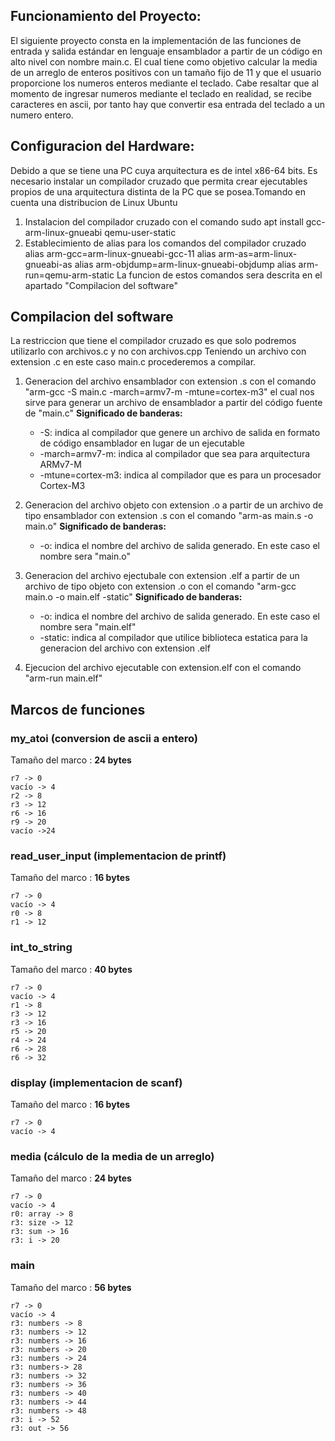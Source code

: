 ## Funcionamiento del Proyecto:
El siguiente proyecto consta en la implementación de las funciones de entrada y salida estándar en lenguaje ensamblador a partir de un código en alto nivel con nombre main.c.  El cual tiene como objetivo calcular la media de un arreglo de enteros positivos con un tamaño fijo de 11 y que el usuario proporcione los numeros enteros mediante el teclado.
 Cabe resaltar que al momento de ingresar numeros mediante el teclado en realidad, se recibe caracteres en ascii, por tanto hay que convertir esa entrada del teclado a un numero entero.



## Configuracion del Hardware:
Debido a que se tiene una PC cuya arquitectura es de intel x86-64 bits. Es necesario instalar un compilador cruzado que permita crear ejecutables propios de una arquitectura distinta de la PC que se posea.Tomando en cuenta una distribucion de Linux Ubuntu 
 1. Instalacion del compilador cruzado con el comando sudo apt install gcc-arm-linux-gnueabi qemu-user-static
 2. Establecimiento de alias para los comandos del compilador cruzado
        alias arm-gcc=arm-linux-gnueabi-gcc-11
        alias arm-as=arm-linux-gnueabi-as
        alias arm-objdump=arm-linux-gnueabi-objdump
        alias arm-run=qemu-arm-static
 La funcion de estos comandos sera descrita en el apartado "Compilacion del software"



## Compilacion del software
 La restriccion que tiene el compilador cruzado es que solo podremos utilizarlo con archivos.c y no con archivos.cpp
Teniendo un archivo con extension .c en este caso main.c procederemos a compilar.

1. Generacion del archivo ensamblador con extension .s con el comando "arm-gcc -S main.c -march=armv7-m -mtune=cortex-m3" el cual nos sirve para generar un archivo de ensamblador a partir del código fuente de "main.c"
	**Significado de banderas:**
	- -S: indica al compilador que genere un archivo de salida en formato de código ensamblador en lugar de un ejecutable
	- -march=armv7-m: indica al compilador que sea para arquitectura ARMv7-M
	- -mtune=cortex-m3: indica al compilador que es para un procesador Cortex-M3
2. Generacion del archivo objeto con extension .o a partir de un archivo de tipo ensamblador con extension .s con el comando "arm-as main.s -o main.o"
	**Significado de banderas:**
	- -o: indica el nombre del archivo de salida generado. En este caso el nombre sera "main.o"

3. Generacion del archivo ejectubale con extension .elf a partir de un archivo de tipo objeto con extension .o con el comando "arm-gcc main.o -o main.elf -static"
	**Significado de banderas:**
	- -o: indica el nombre del archivo de salida generado. En este caso el nombre sera "main.elf"
	- -static: indica al compilador que utilice biblioteca estatica para la generacion del archivo con extension .elf

4. Ejecucion del archivo ejecutable con extension.elf con el comando "arm-run main.elf"


## Marcos de funciones
### my_atoi (conversion de ascii a entero)
Tamaño del marco : **24 bytes**

	r7 -> 0
	vacío -> 4
	r2 -> 8
	r3 -> 12
	r6 -> 16
	r9 -> 20
	vacío ->24
		
### read_user_input (implementacion de printf)
Tamaño del marco : **16 bytes**

	r7 -> 0
	vacío -> 4
	r0 -> 8
	r1 -> 12

### int_to_string
Tamaño del marco : **40 bytes**

	r7 -> 0
	vacío -> 4
	r1 -> 8
	r3 -> 12
	r3 -> 16
	r5 -> 20
	r4 -> 24
	r6 -> 28
	r6 -> 32

### display (implementacion de scanf)
Tamaño del marco : **16 bytes**

	r7 -> 0
	vacío -> 4

### media (cálculo de la media de un arreglo)
Tamaño del marco : **24 bytes**

	r7 -> 0
	vacío -> 4
	r0: array -> 8
	r3: size -> 12
	r3: sum -> 16
	r3: i -> 20

### main
Tamaño del marco : **56 bytes**

	r7 -> 0
	vacío -> 4
	r3: numbers -> 8
	r3: numbers -> 12
	r3: numbers -> 16    
	r3: numbers -> 20
	r3: numbers -> 24
	r3: numbers-> 28
	r3: numbers -> 32
	r3: numbers -> 36
	r3: numbers -> 40
	r3: numbers -> 44
	r3: numbers -> 48
	r3: i -> 52
	r3: out -> 56
